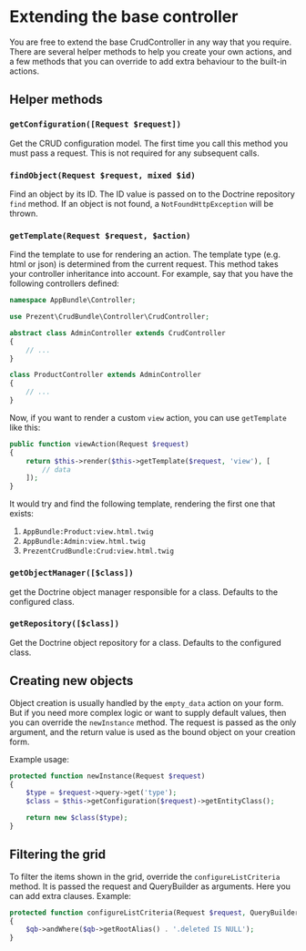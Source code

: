 Extending the base controller
=============================

You are free to extend the base CrudController in any way that you require. There
are several helper methods to help you create your own actions, and a few methods
that you can override to add extra behaviour to the built-in actions.


Helper methods
--------------

### `getConfiguration([Request $request])`

Get the CRUD configuration model. The first time you call this method you must pass a request. This is not required for any subsequent calls.


### `findObject(Request $request, mixed $id)`

Find an object by its ID. The ID value is passed on to the Doctrine repository `find` method.
If an object is not found, a `NotFoundHttpException` will be thrown.


### `getTemplate(Request $request, $action)`

Find the template to use for rendering an action. The template type (e.g. html or json) is determined
from the current request. This method takes your controller inheritance into account. For example, say
that you have the following controllers defined:

```php
namespace AppBundle\Controller;

use Prezent\CrudBundle\Controller\CrudController;

abstract class AdminController extends CrudController
{
    // ...
}

class ProductController extends AdminController
{
    // ...
}
```

Now, if you want to render a custom `view` action, you can use `getTemplate` like this:

```php
public function viewAction(Request $request)
{
    return $this->render($this->getTemplate($request, 'view'), [
        // data
    ]);
}
```

It would try and find the following template, rendering the first one that exists:

1. `AppBundle:Product:view.html.twig`
2. `AppBundle:Admin:view.html.twig`
3. `PrezentCrudBundle:Crud:view.html.twig`


### `getObjectManager([$class])`

get the Doctrine object manager responsible for a class. Defaults to the configured class.


### `getRepository([$class])`

Get the Doctrine object repository for a class. Defaults to the configured class.


Creating new objects
--------------------

Object creation is usually handled by the `empty_data` action on your form. But if
you need more complex logic or want to supply default values, then you can override
the `newInstance` method. The request is passed as the only argument, and the return
value is used as the bound object on your creation form.

Example usage:

```php
protected function newInstance(Request $request)
{
    $type = $request->query->get('type');
    $class = $this->getConfiguration($request)->getEntityClass();

    return new $class($type);
}
```


Filtering the grid
------------------

To filter the items shown in the grid, override the `configureListCriteria` method. It is passed the
request and QueryBuilder as arguments. Here you can add extra clauses. Example:

```php
protected function configureListCriteria(Request $request, QueryBuilder $qb)
{
    $qb->andWhere($qb->getRootAlias() . '.deleted IS NULL');
}
```
